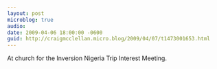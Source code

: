 ```yaml
---
layout: post
microblog: true
audio: 
date: 2009-04-06 18:00:00 -0600
guid: http://craigmcclellan.micro.blog/2009/04/07/t1473001653.html
---
```

At church for the Inversion Nigeria Trip Interest Meeting.
